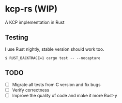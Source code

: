 # kcp-rs (WIP)
A KCP implementation in Rust

## Testing
I use Rust nightly, stable version should work too.
```
$ RUST_BACKTRACE=1 cargo test -- --nocapture
```

## TODO
- [ ] Migrate all tests from C version and fix bugs
- [ ] Verify correctness
- [ ] Improve the quality of code and make it more Rust-y
